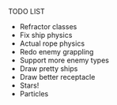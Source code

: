 TODO LIST
- Refractor classes
- Fix ship physics
- Actual rope physics
- Redo enemy grappling
- Support more enemy types
- Draw pretty ships
- Draw better receptacle
- Stars!
- Particles